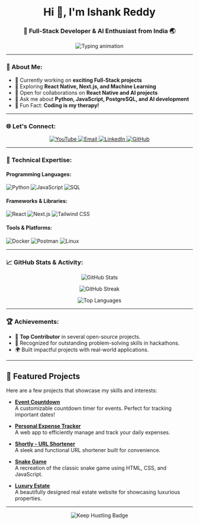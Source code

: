<h1 align="center">Hi 👋, I'm Ishank Reddy</h1>
<h3 align="center">🌟 Full-Stack Developer & AI Enthusiast from India 🌏</h3>

<p align="center">
  <img src="https://readme-typing-svg.herokuapp.com?font=Fira+Code&size=24&duration=4000&pause=1000&color=0E67E2&center=true&vCenter=true&width=600&lines=Welcome+to+my+GitHub+Profile!;Full-Stack+Developer+%7C+AI+Enthusiast;Problem+Solver+%7C+Tech+Explorer;Lifelong+Learner+%7C+Coding+Addict" alt="Typing animation">
</p>

---

### 🌟 About Me:

- 🔭 Currently working on **exciting Full-Stack projects**  
- 🌱 Exploring **React Native, Next.js, and Machine Learning**  
- 🤝 Open for collaborations on **React Native and AI projects**  
- 💬 Ask me about **Python, JavaScript, PostgreSQL, and AI development**  
- 🎯 Fun Fact: **Coding is my therapy!**  

---

### 🌐 Let's Connect:

<p align="center">
  <a href="https://www.youtube.com/channel/UCGvNdo-r87Q12zW2MK01BFw" target="_blank">
    <img src="https://img.shields.io/badge/YouTube-KaviWebDesign-red?style=for-the-badge&logo=youtube&logoColor=white" alt="YouTube">
  </a>
  <a href="mailto:ishankreddy2608@gmail.com" target="_blank">
    <img src="https://img.shields.io/badge/Email-D14836?style=for-the-badge&logo=gmail&logoColor=white" alt="Email">
  </a>
  <a href="https://www.linkedin.com/in/ishankreddy" target="_blank">
    <img src="https://img.shields.io/badge/LinkedIn-Ishank%20Reddy-blue?style=for-the-badge&logo=linkedin&logoColor=white" alt="LinkedIn">
  </a>
  <a href="https://github.com/IshankReddy" target="_blank">
    <img src="https://img.shields.io/badge/GitHub-Ishank%20Reddy-black?style=for-the-badge&logo=github&logoColor=white" alt="GitHub">
  </a>
</p>

---

### 🚀 Technical Expertise:

#### Programming Languages:
![Python](https://img.shields.io/badge/Python-3776AB?style=for-the-badge&logo=python&logoColor=white)
![JavaScript](https://img.shields.io/badge/JavaScript-F7DF1E?style=for-the-badge&logo=javascript&logoColor=black)
![SQL](https://img.shields.io/badge/PostgreSQL-316192?style=for-the-badge&logo=postgresql&logoColor=white)

#### Frameworks & Libraries:
![React](https://img.shields.io/badge/React-20232A?style=for-the-badge&logo=react&logoColor=61DAFB)
![Next.js](https://img.shields.io/badge/Next.js-000000?style=for-the-badge&logo=nextdotjs&logoColor=white)
![Tailwind CSS](https://img.shields.io/badge/Tailwind_CSS-38B2AC?style=for-the-badge&logo=tailwind-css&logoColor=white)

#### Tools & Platforms:
![Docker](https://img.shields.io/badge/Docker-2496ED?style=for-the-badge&logo=docker&logoColor=white)
![Postman](https://img.shields.io/badge/Postman-FF6C37?style=for-the-badge&logo=postman&logoColor=white)
![Linux](https://img.shields.io/badge/Linux-FCC624?style=for-the-badge&logo=linux&logoColor=black)

---

### 📈 GitHub Stats & Activity:

<p align="center">
  <img src="https://github-readme-stats.vercel.app/api?username=ishankreddy&show_icons=true&theme=light" alt="GitHub Stats">
</p>

<p align="center">
  <img src="https://github-readme-streak-stats.herokuapp.com/?user=ishankreddy&theme=light" alt="GitHub Streak">
</p>

<p align="center">
  <img src="https://github-readme-stats.vercel.app/api/top-langs?username=ishankreddy&layout=compact&theme=light" alt="Top Languages">
</p>

---

### 🏆 Achievements:

- 🥇 **Top Contributor** in several open-source projects.  
- 🏅 Recognized for outstanding problem-solving skills in hackathons.  
- 🌍 Built impactful projects with real-world applications.  

---

## 🌟 Featured Projects

Here are a few projects that showcase my skills and interests:

- **[Event Countdown](https://github.com/IshankReddy/Event-Countdown)**  
  A customizable countdown timer for events. Perfect for tracking important dates!

- **[Personal Expense Tracker](https://github.com/IshankReddy/Personal-Expense-Tracker)**  
  A web app to efficiently manage and track your daily expenses.

- **[Shortly - URL Shortener](https://github.com/IshankReddy/Shortly)**  
  A sleek and functional URL shortener built for convenience.

- **[Snake Game](https://github.com/IshankReddy/Snake-Game)**  
  A recreation of the classic snake game using HTML, CSS, and JavaScript.

- **[Luxury Estate](https://github.com/IshankReddy/LuxuryEstate)**  
  A beautifully designed real estate website for showcasing luxurious properties.

---

<p align="center">
  <img src="https://img.shields.io/badge/Keep%20Hustling-Happy%20Coding-orange?style=for-the-badge" alt="Keep Hustling Badge">
</p>
